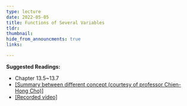 ```yaml
---
type: lecture
date: 2022-05-05
title: Functions of Several Variables
tldr: 
thumbnail: 
hide_from_announcments: true
links: 

---
```

**Suggested Readings:**
- Chapter 13.5~13.7
- [[Summary between different concept (courtesy of professor Chien-Hong Cho)]](/nsysu-EE1004A/static_files/presentations/derivatives.pdf)
- [[Recorded video]](https://youtube.com/playlist?list=PLHNZtBNWQ-87EnLD4YBKD47CG8fTCVuyS)
